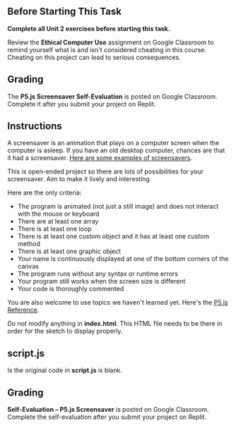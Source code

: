 ## Before Starting This Task

**Complete all Unit 2 exercises before starting this task.**

Review the **Ethical Computer Use** assignment on Google Classroom to remind yourself what is and isn't considered cheating in this course. Cheating on this project can lead to serious consequences.

## Grading

The **P5.js Screensaver Self-Evaluation** is posted on Google Classroom. Complete it after you submit your project on Replit.

## Instructions

A screensaver is an animation that plays on a computer screen when the computer is asleep. If you have an old desktop computer, chances are that it had a screensaver. [Here are some examples of screensavers](https://www.youtube.com/results?search_query=screensaver).

This is open-ended project so there are lots of possibilities for your screensaver. Aim to make it lively and interesting.

Here are the only criteria:
* The program is animated (not just a still image) and does not interact with the mouse or keyboard
* There are at least one array
* There is at least one loop
* There is at least one custom object and it has at least one custom method
* There is at least one graphic object
* Your name is continuously displayed at one of the bottom corners of the canvas
* The program runs without any syntax or runtime errors
* Your program still works when the screen size is different
* Your code is thoroughly commented

You are also welcome to use topics we haven't learned yet. Here's the [P5.js Reference](https://p5js.org/reference/).

*Do not* modify anything in **index.html**. This HTML file needs to be there in order for the sketch to display properly.

## script.js

Is the original code in **script.js** is blank.

## Grading

**Self-Evaluation – P5.js Screensaver** is posted on Google Classroom. Complete the self-evaluation after you submit your project on Replit.
